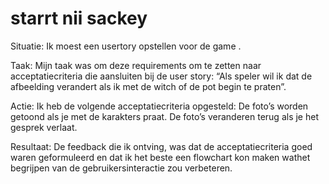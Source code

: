 # starrt nii sackey

Situatie: Ik moest een usertory opstellen voor de game .

Taak: Mijn taak was om deze requirements om te zetten naar acceptatiecriteria die aansluiten bij de user story: “Als speler wil ik dat de afbeelding verandert als ik met de witch of de pot begin te praten”.

Actie: Ik heb de volgende acceptatiecriteria opgesteld:
De foto’s worden getoond als je met de karakters praat.
De foto’s veranderen terug als je het gesprek verlaat.

Resultaat: De feedback die ik ontving, was dat de acceptatiecriteria goed waren geformuleerd en dat ik het beste een flowchart kon maken wathet begrijpen van de gebruikersinteractie zou verbeteren.
